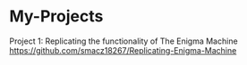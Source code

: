# My-Projects

Project 1: Replicating the functionality of The Enigma Machine
https://github.com/smacz18267/Replicating-Enigma-Machine
